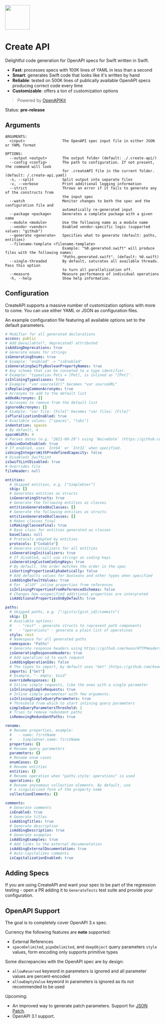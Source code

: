<img width="80px" src="https://user-images.githubusercontent.com/1567433/146774765-4671c989-62c3-4418-8bdb-2773d7a26067.png">

# Create API

Delightful code generation for OpenAPI specs for Swift written in Swift. 

- **Fast**: processes specs with 100K lines of YAML in less than a second
- **Smart**: generates Swift code that looks like it's written by hand
- **Reliable**: tested on 500K lines of publically available OpenAPI specs  producing correct code every time
- **Customizable**: offers a ton of customization options

> Powered by [OpenAPIKit](https://github.com/mattpolzin/OpenAPIKit)

Status: **pre-release**

## Arguments

```
ARGUMENTS:
  <input>                 The OpenAPI spec input file in either JSON or YAML format

OPTIONS:
  --output <output>       The output folder (default: ./.create-api/)
  --config <config>       The path to configuration. If not present, the command will look
                          for .createAPI file in the current folder. (default: /.create-api.yaml)
  -s, --split             Split output into separate files
  -v, --verbose           Print additional logging information
  --strict                Throws an error if it fails to generate any of the constructs from
                          the input spec
  --watch                 Monitor changes to both the spec and the configuration file and
                          automatically re-generated input
  --package <package>     Generates a complete package with a given name
  --module <module>       Use the following name as a module name
  --vendor <vendor>       Enabled vendor-specific logic (supported values: "github")
  --generate <generate>   Specifies what to generate (default: paths, entities)
  --filename-template <filename-template>
                          Example: "%0.generated.swift" will produce files with the following names:
                          "Paths.generated.swift". (default: %0.swift)
  --single-threaded       By default, saturates all available threads. Pass this option
                          to turn all parallelization off.
  --measure               Measure performance of individual operations
  -h, --help              Show help information.
```

## Configuration

CreateAPI supports a massive number of customization options with more to come. You can use either YAML or JSON as configuration files.

An example configuration file featuring all available options set to the default parameters.

```yaml
# Modifier for all generated declarations
access: public
# Add @available(*, deprecated) attributed
isAddingDeprecations: true
# Generate enums for strings
isGeneratingEnums: true
# Example: "enabled" -> "isEnabled"
isGeneratingSwiftyBooleanPropertyNames: true
# Any schema that can be conveted to a type identifier.
# Example: "typealias Pets = [Pet], is inlined as "[Pet]".
isInliningTypealiases: true
# Example: "var sourcelUrl" becomes "var sourceURL"
isReplacingCommonAcronyms: true
# Acronyms to add to the default list
addedAcronyms: []
# Acronyms to remove from the default list
ignoredAcronyms: []
# Example: "var file: [File]" becomes "var files: [File]"
isPluralizationEnabled: true
# Available values: ["spaces", "tabs"]
indentation: spaces
# By default, 4
spaceWidth: 4
# Parses dates (e.g. "2021-09-29") using `NaiveDate` (https://github.com/kean/NaiveDate)
isNaiveDateEnabled: true
# If enabled, uses `Int64` or `Int32` when specified.
isUsingIntegersWithPredefinedCapacity: false
# Disableds SwiftLint
isSwiftLintDisabled: true
# Overrides file
fileHeader: null

entities:
  # Skipped entities, e.g. ["SimpleUser"]
  skip: []
  # Generates entities as structs
  isGeneratingStructs: true
  # Generate the following entities as classes
  entitiesGeneratedAsClasses: []
  # Generate the following entities as structs
  entitiesGeneratedAsClasses: []
  # Makes classes final
  isMakingClassesFinal: true
  # Base class for entities generated as classes
  baseClass: null
  # Protocols adopted by entities
  protocols: ["Codable"]
  # Generate initializers for all entities
  isGeneratingInitializers: true
  # If disabled, will use strings as coding keys
  isGeneratingCustomCodingKeys: true
  # By default, the order matches the order in the spec
  isSortingPropertiesAlphabetically: false
  # Add defaults values for booleans and other types when specified
  isAddingDefaultValues: true
  # For `allOf` inline properties from references
  isInliningPropertiesFromReferencedSchemas: false
  # Changes how unspecified additional properties are interpreted
  isAdditionalPropertiesOnByDefault: true

paths:
  # Skipped paths, e.g. ["/gists/{gist_id}/commits"]
  skip: []
  # Available options:
  #   - "rest" - generate structs to represent path components
  #   - "operations" - generate a plain list of operatinos
  style: rest
  # Namespace for all generated paths
  namespace: "Paths"
  # Generate response headers using https://github.com/kean/HTTPHeaders
  isGeneratingResponseHeaders: true
  # Add operation id to each request
  isAddingOperationIds: false
  # The types to import, by default uses "Get" (https://github.com/kean/Get)
  imports: ["Get"]
  # Example, "- empty: Void"
  overrideResponses: {}
  # Inline simple requests, like the ones with a single parameter 
  isInliningSimpleRequests: true
  # Inline simple parametesr with few arguments.
  isInliningSimpleQueryParameters: true
  # Threshold from which to start inlining query parameters
  simpleQueryParametersThreshold: 2
  # Tries to remove redundant paths
  isRemovingRedundantPaths: true

rename:
  # Rename properties, example:
  #   - name: firstName
  #   - SimpleUser.name: firstName
  properties: {}
  # Rename query parameters
  parameters: {}
  # Rename enum cases
  enumCases: {}
  # Rename entities
  entities: {}
  # Rename operation when "paths.style: operations" is used
  operations: {}
  # Rename anynomous collection elements. By default, use
  # a singularized form of the property name
  collectionElements: {}

comments:
  # Generate comments
  isEnabled: true
  # Generate titles
  isAddingTitles: true
  # Generate description 
  isAddingDescription: true
  # Generate examples
  isAddingExamples: true
  # Add links to the external documenatation
  isAddingExternalDocumentation: true
  # Auto-capitalizes comments
  isCapitalizationEnabled: true
```

## Adding Specs

If you are using CreateAPI and want your spec to be part of the regression testing - open a PR adding it to `GenerateTests` test suite and provide your configuration.

## OpenAPI Support

The goal is to completely cover OpenAPI 3.x spec. 

Currency the following features are **note** supported:

- External References
- `spaceDelimited`, `pipeDelimited`, and `deepObject` query parameters `style` values, form encoding only supports primitive types

Some discrepancies with the OpenAPI spec are by design:

- `allowReserved` keyword in parameters is ignored and all parameter values are percent-encoded
- `allowEmptyValue` keyword in parameters is ignored as its not recommended to be used

Upcoming:

- An improved way to generate patch parameters. Support for [JSON Patch](http://jsonpatch.com).
- OpenAPI 3.1 support.
